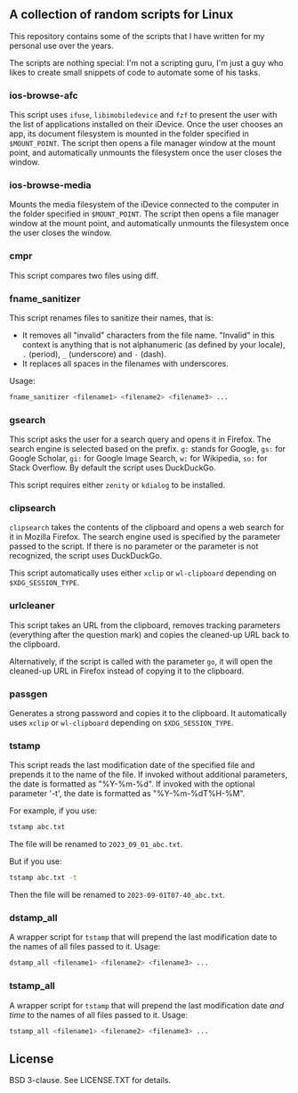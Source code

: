 ## A collection of random scripts for Linux

This repository contains some of the scripts that I have written for my personal use over the years.

The scripts are nothing special: I'm not a scripting guru, I'm just a guy who likes to create small snippets of code to automate some of his tasks.

### ios-browse-afc

This script uses `ifuse`, `libimobiledevice` and `fzf` to present the user with the list of applications installed on their iDevice. Once the user chooses an app, its document filesystem is mounted in the folder specified in `$MOUNT_POINT`. The script then opens a file manager window at the mount point, and automatically unmounts the filesystem once the user closes the window.

### ios-browse-media

Mounts the media filesystem of the iDevice connected to the computer in the folder specified in `$MOUNT_POINT`. The script then opens a file manager window at the mount point, and automatically unmounts the filesystem once the user closes the window. 

### cmpr

This script compares two files using diff.

### fname_sanitizer

This script renames files to sanitize their names, that is:

- It removes all "invalid" characters from the file name. "Invalid" in this context is anything that is not alphanumeric (as defined by your locale), `.` (period), `_` (underscore) and `-` (dash).
- It replaces all spaces in the filenames with underscores.

Usage:

```bash
fname_sanitizer <filename1> <filename2> <filename3> ...
```

### gsearch

This script asks the user for a search query and opens it in Firefox. The search engine is selected based on the prefix. `g:` stands for Google, `gs:` for Google Scholar, `gi:` for Google Image Search, `w:` for Wikipedia, `so:` for Stack Overflow. By default the script uses DuckDuckGo. 

This script requires either `zenity` or `kdialog` to be installed.

### clipsearch

`clipsearch` takes the contents of the clipboard and opens a web search
for it in Mozilla Firefox. The search engine used is specified by the
parameter passed to the script. If there is no parameter or the
parameter is not recognized, the script uses DuckDuckGo. 

This script automatically uses either `xclip` or `wl-clipboard` depending on `$XDG_SESSION_TYPE`.

### urlcleaner

This script takes an URL from the clipboard, removes tracking parameters
(everything after the question mark) and copies the cleaned-up URL back
to the clipboard.

Alternatively, if the script is called with the parameter `go`, it will
open the cleaned-up URL in Firefox instead of copying it to the
clipboard.

### passgen
Generates a strong password and copies it to the clipboard. It automatically uses `xclip` or `wl-clipboard` depending on `$XDG_SESSION_TYPE`.

### tstamp

This script reads the last modification date of the specified file and prepends it to the name of the file. If invoked without additional parameters, the date is formatted as "%Y-%m-%d". If invoked with the
optional parameter '-t', the date is formatted as "%Y-%m-%dT%H-%M".

For example, if you use:

```bash
tstamp abc.txt
```

The file will be renamed to `2023_09_01_abc.txt`.

But if you use:

```bash
tstamp abc.txt -t
```

Then the file will be renamed to `2023-09-01T07-40_abc.txt`.

### dstamp_all

A wrapper script for `tstamp` that will prepend the last modification date to the names of all files passed to it. Usage:

```bash
dstamp_all <filename1> <filename2> <filename3> ...
```

### tstamp_all

A wrapper script for `tstamp` that will prepend the last modification date *and time* to the names of all files passed to it. Usage:

```bash
tstamp_all <filename1> <filename2> <filename3> ...
```

## License

BSD 3-clause. See LICENSE.TXT for details.
